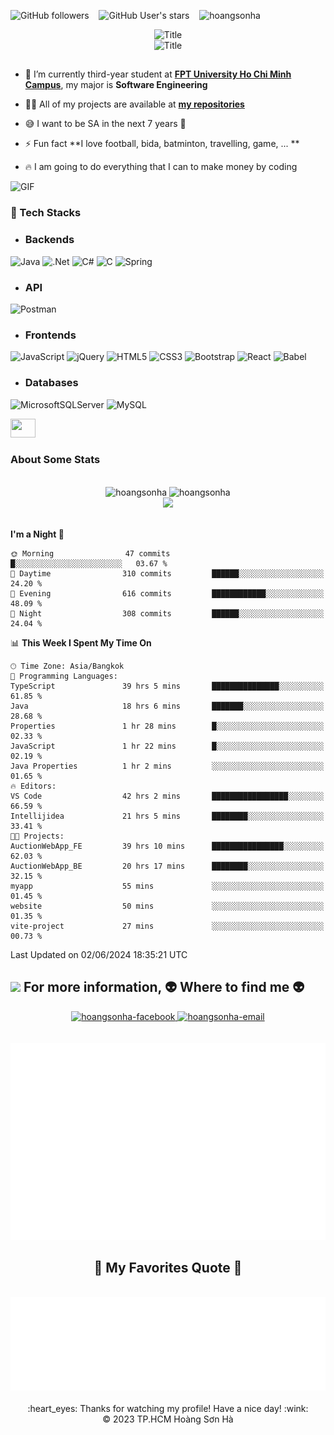 <img alt="GitHub followers" src="https://img.shields.io/github/followers/hoangsonha?style=social"> &nbsp;&nbsp; <img alt="GitHub User's stars" src="https://img.shields.io/github/stars/hoangsonha?style=social"> &nbsp;&nbsp; <img src="https://komarev.com/ghpvc/?username=hoangsonha&label=Profile%20views&color=brightgreen&style=flat" alt="hoangsonha"/>

<div align="center">
  <img src="https://readme-typing-svg.herokuapp.com?font=Kaushan+Script&size=80&duration=3000&pause=800&color=BF91F3&multiline=true&random=false&width=720&height=130&lines=Welcome+to+my+profile" alt="Title" />
</div>

<div align="center">
  <img src="https://readme-typing-svg.herokuapp.com/?font=Dancing+Script&size=35&duration=1&pause=999999&color=BF91F3&random=false&width=500&height=50&lines=Hi%2C+my+fullname+is+Hoàng+Sơn+Hà" alt="Title"/><br/>
</div>

##

- 🔭 I’m currently third-year student at [**FPT University Ho Chi Minh Campus**](https://hcmuni.fpt.edu.vn/), my major is **Software Engineering**
- 👨‍💻 All of my projects are available at [**my repositories**](https://github.com/hoangsonha?tab=repositories)
- 😅 I want to be SA in the next 7 years 🐧

- ⚡ Fun fact  **I love football, bida, batminton, travelling, game, ... **

- 🔥 I am going to do everything that I can to make money by coding
<img alt="GIF" src="https://github.com/hoangsonha/hoangsonha1/blob/master/svg/mario.gif"/>
<br>
<summary><h3><b>🔮 Tech Stacks</b></h3></summary>

  
  - ### Backends
  ![Java](https://img.shields.io/badge/java-%23ED8B00.svg?style=for-the-badge&logo=java&logoColor=white)
  ![.Net](https://img.shields.io/badge/dotnet-%238A2BE2.svg?style=for-the-badge&logo=dotnet&logoColor=white)
  ![C#](https://img.shields.io/badge/C%23-239120?style=for-the-badge&logo=csharp&logoColor=white)
  ![C](https://img.shields.io/badge/C-00599C?style=for-the-badge&logo=c&logoColor=white)
  ![Spring](https://img.shields.io/badge/Spring-6DB33F?style=for-the-badge&logo=spring&logoColor=white)
  - ### API
  ![Postman](https://img.shields.io/badge/Postman-FF6C37?style=for-the-badge&logo=Postman&logoColor=white)
  - ### Frontends

  ![JavaScript](https://img.shields.io/badge/javascript-%23323330.svg?style=for-the-badge&logo=javascript&logoColor=%23F7DF1E)
  ![jQuery](https://img.shields.io/badge/jquery-%230769AD.svg?style=for-the-badge&logo=jquery&logoColor=white)
  ![HTML5](https://img.shields.io/badge/html5-%23E34F26.svg?style=for-the-badge&logo=html5&logoColor=white)
  ![CSS3](https://img.shields.io/badge/css3-%231572B6.svg?style=for-the-badge&logo=css3&logoColor=white)
  ![Bootstrap](https://img.shields.io/badge/bootstrap-%23563D7C.svg?style=for-the-badge&logo=bootstrap&logoColor=white)
  ![React](https://img.shields.io/badge/react-%2300A6D3.svg?style=for-the-badge&logo=react&logoColor=white)
  ![Babel](https://img.shields.io/badge/Babel-F9DC3E?style=for-the-badge&logo=babel&logoColor=white)
   - ### Databases
  ![MicrosoftSQLServer](https://img.shields.io/badge/Microsoft%20SQL%20Sever-CC2927?style=for-the-badge&logo=microsoft%20sql%20server&logoColor=white)
  ![MySQL](https://img.shields.io/badge/MySQL-005C84?style=for-the-badge&logo=mysql&logoColor=white)
<br>
<summary>
<img src="https://media0.giphy.com/media/cNZqrH5IzOG0xrlWks/giphy.gif?cid=ecf05e47map255q427en9uprqc1sb0unjq5k4fnqg5pmhhs4&rid=giphy.gif&ct=s" width="40px" height="30px"><h3><b>About Some Stats</b></h3>
</summary>
<br>
<div align="center">
  <img height="170em" src="https://github-readme-stats.vercel.app/api/top-langs/?username=hoangsonha&theme=radical&show_icons=true&hide_border=true&layout=compact" alt="hoangsonha"/>
  <img height="170em" src="https://github-readme-stats.vercel.app/api?username=hoangsonha&theme=radical&show_icons=true&hide_border=true&count_private=true" alt="hoangsonha"/>
</div>
<div align="center">
  <img src="https://github-readme-streak-stats.herokuapp.com/?user=hoangsonha&theme=radical&hide_border=true"/>
</div>
<br/>

<!--START_SECTION:waka-->
**I'm a Night 🦉** 

```text
🌞 Morning                47 commits          █░░░░░░░░░░░░░░░░░░░░░░░░   03.67 % 
🌆 Daytime                310 commits         ██████░░░░░░░░░░░░░░░░░░░   24.20 % 
🌃 Evening                616 commits         ████████████░░░░░░░░░░░░░   48.09 % 
🌙 Night                  308 commits         ██████░░░░░░░░░░░░░░░░░░░   24.04 % 
```


📊 **This Week I Spent My Time On** 

```text
🕑︎ Time Zone: Asia/Bangkok
💬 Programming Languages: 
TypeScript               39 hrs 5 mins       ███████████████░░░░░░░░░░   61.85 % 
Java                     18 hrs 6 mins       ███████░░░░░░░░░░░░░░░░░░   28.68 % 
Properties               1 hr 28 mins        █░░░░░░░░░░░░░░░░░░░░░░░░   02.33 % 
JavaScript               1 hr 22 mins        █░░░░░░░░░░░░░░░░░░░░░░░░   02.19 % 
Java Properties          1 hr 2 mins         ░░░░░░░░░░░░░░░░░░░░░░░░░   01.65 % 
🔥 Editors: 
VS Code                  42 hrs 2 mins       █████████████████░░░░░░░░   66.59 % 
Intellijidea             21 hrs 5 mins       ████████░░░░░░░░░░░░░░░░░   33.41 % 
🐱‍💻 Projects: 
AuctionWebApp_FE         39 hrs 10 mins      ████████████████░░░░░░░░░   62.03 % 
AuctionWebApp_BE         20 hrs 17 mins      ████████░░░░░░░░░░░░░░░░░   32.15 % 
myapp                    55 mins             ░░░░░░░░░░░░░░░░░░░░░░░░░   01.45 % 
website                  50 mins             ░░░░░░░░░░░░░░░░░░░░░░░░░   01.35 % 
vite-project             27 mins             ░░░░░░░░░░░░░░░░░░░░░░░░░   00.73 % 
```


 Last Updated on 02/06/2024 18:35:21 UTC
<!--END_SECTION:waka-->

## <img src='https://raw.githubusercontent.com/ShahriarShafin/ShahriarShafin/main/Assets/handshake.gif' width="60"> For more information, <span align="center">👽 Where to find me 👽</span>

<p align="center">


<div align="center">
  
  <a href="https://www.facebook.com/fakeboow/" target="blank">
    <img src="https://img.icons8.com/bubbles/100/000000/facebook-new.png" alt="hoangsonha-facebook" />
  </a>
  
  
  
  <a href="mailto:hoangsonhadev@gmail.com" target="top">
    <img src="https://img.icons8.com/bubbles/100/000000/apple-mail.png" alt="hoangsonha-email" />
  </a>
</div>



<br>
<br>

<a href="#" target="_blank">
  <img src="svg/hoangsonhadev.svg" width="1200" alt="hoangsonhaanime" />
</a>


<br>
<h2 align="center">📑 My Favorites Quote 📑</h2>
<br>
<a href="#" target="_blank">
  <img src="svg/hoangsonhadev-quotes.svg" width="1200" height="150" alt="hoangsonhaanime" />
</a>

<br>
<br>
<div align="center">
  :heart_eyes: Thanks for watching my profile! Have a nice day! :wink: <br/>
  &copy; 2023 TP.HCM Hoàng Sơn Hà
</div>




